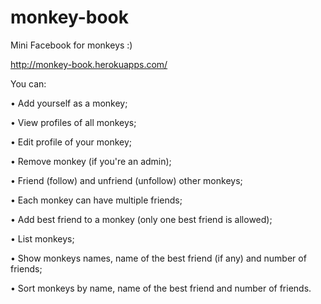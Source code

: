 monkey-book
===========

Mini Facebook for monkeys :)  
  
http://monkey-book.herokuapps.com/  

You can:  

• Add yourself as a monkey;  

• View profiles of all monkeys;  

• Edit profile of your monkey;   

• Remove monkey (if you're an admin);  

• Friend (follow) and unfriend (unfollow) other monkeys;  

• Each monkey can have multiple friends;  

• Add best friend to a monkey (only one best friend is allowed);  

• List monkeys; 

• Show monkeys names, name of the best friend (if any) and number of friends;  

• Sort monkeys by name, name of the best friend and number of friends.
